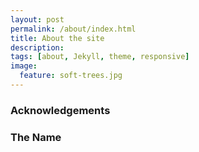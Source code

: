 ```yaml
---
layout: post
permalink: /about/index.html
title: About the site
description: 
tags: [about, Jekyll, theme, responsive]
image:
  feature: soft-trees.jpg
---
```



### Acknowledgements

### The Name
